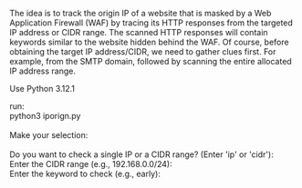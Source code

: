 The idea is to track the origin IP of a website that is masked by a Web Application Firewall (WAF) by tracing its HTTP responses from the targeted IP address or CIDR range. 
The scanned HTTP responses will contain keywords similar to the website hidden behind the WAF. Of course, before obtaining the target IP address/CIDR, we need to gather clues first. 
For example, from the SMTP domain, followed by scanning the entire allocated IP address range.

Use Python 3.12.1

run: <br>
python3 iporign.py
<br>
<br>
Make your selection: <br> <br>
Do you want to check a single IP or a CIDR range? (Enter 'ip' or 'cidr'): <br>
Enter the CIDR range (e.g., 192.168.0.0/24): <br>
Enter the keyword to check (e.g., early): <br>


